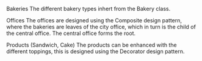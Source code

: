Bakeries
The different bakery types inhert from the Bakery class.

Offices
The offices are designed using the Composite design pattern, where the bakeries are leaves of the city office, which in turn is the child of the central office. The central office forms the root.

Products (Sandwich, Cake)
The products can be enhanced with the different toppings, this is designed using the Decorator design pattern.

